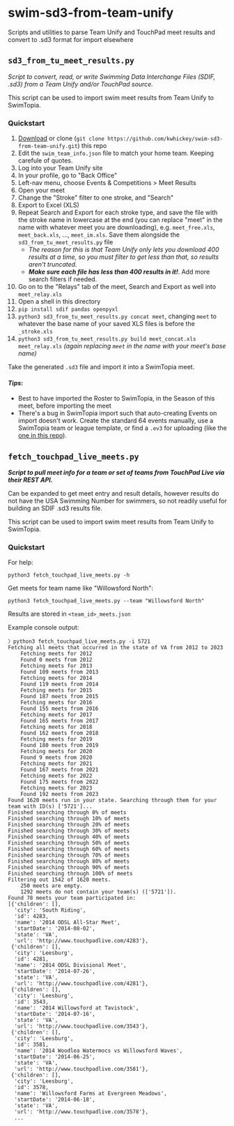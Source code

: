 swim-sd3-from-team-unify
====

Scripts and utilities to parse Team Unify and TouchPad meet results and convert to .sd3 format for import elsewhere

## `sd3_from_tu_meet_results.py`

_Script to convert, read, or write Swimming Data Interchange Files (SDIF, .sd3) from a 
Team Unify and/or TouchPad source._

This script can be used to import swim meet results from Team Unify to SwimTopia.

### Quickstart

1. [Download](https://github.com/kwhickey/swim-sd3-from-team-unify/archive/refs/heads/main.zip) or clone (`git clone https://github.com/kwhickey/swim-sd3-from-team-unify.git`) this repo
1. Edit the `swim_team_info.json` file to match your home team. Keeping carefule of quotes. 
1. Log into your Team Unify site
1. In your profile, go to "Back Office"
1. Left-nav menu, choose Events & Competitions > Meet Results
1. Open your meet
1. Change the "Stroke" filter to one stroke, and "Search"
1. Export to Excel (XLS)
1. Repeat Search and Export for each stroke type, and save the file with the stroke name in lowercase at the end (you can replace "meet" in the name with whatever meet you are downloading), e.g. `meet_free.xls`, `meet_back.xls`, ..., `meet_im.xls`. Save them alongside the `sd3_from_tu_meet_results.py` file
    - _The reason for this is that Team Unify only lets you download 400 results at a time, so you must filter to get less than that, so results aren't truncated._
    - ***Make sure each file has less than 400 results in it!***. Add more search filters if needed.
1. Go on to the "Relays" tab of the meet, Search and Export as well into `meet_relay.xls`
1. Open a shell in this directory
1. `pip install sdif pandas openpyxl`
1. `python3 sd3_from_tu_meet_results.py concat meet`, changing `meet` to whatever the base name of your saved XLS files is before the `_stroke.xls`
1. `python3 sd3_from_tu_meet_results.py build meet_concat.xls meet_relay.xls` _(again replacing `meet` in the name with your meet's base name)_

Take the generated `.sd3` file and import it into a SwimTopia meet.

#### _Tips_:

- Best to have imported the Roster to SwimTopia, in the Season of this meet, before importing the meet
- There's a bug in SwimTopia import such that auto-creating Events on import doesn't work. Create the standard 64 events manually, use a SwimTopia team or league template, or find a `.ev3` for uploading (like the [one in this repo](event_template_dual_64.ev3)).

## `fetch_touchpad_live_meets.py`

_**Script to pull meet info for a team or set of teams from TouchPad Live via their REST API.**_

Can be expanded to get meet entry and result details, however results do not have the USA Swimming Number for swimmers, so not readily useful for building an SDIF .sd3 results file.

This script can be used to import swim meet results from Team Unify to SwimTopia.

### Quickstart

For help: 
```shell
python3 fetch_touchpad_live_meets.py -h
```

Get meets for team name like "Willowsford North":
```shell
python3 fetch_touchpad_live_meets.py --team "Willowsford North"
```

Results are stored in `<team_id>_meets.json`

Example console output:

```
〉python3 fetch_touchpad_live_meets.py -i 5721
Fetching all meets that occurred in the state of VA from 2012 to 2023
	Fetching meets for 2012
	Found 0 meets from 2012
	Fetching meets for 2013
	Found 109 meets from 2013
	Fetching meets for 2014
	Found 119 meets from 2014
	Fetching meets for 2015
	Found 187 meets from 2015
	Fetching meets for 2016
	Found 155 meets from 2016
	Fetching meets for 2017
	Found 165 meets from 2017
	Fetching meets for 2018
	Found 162 meets from 2018
	Fetching meets for 2019
	Found 180 meets from 2019
	Fetching meets for 2020
	Found 9 meets from 2020
	Fetching meets for 2021
	Found 167 meets from 2021
	Fetching meets for 2022
	Found 175 meets from 2022
	Fetching meets for 2023
	Found 192 meets from 2023
Found 1620 meets run in your state. Searching through them for your team with ID(s) ['5721']...
Finished searching through 0% of meets
Finished searching through 10% of meets
Finished searching through 20% of meets
Finished searching through 30% of meets
Finished searching through 40% of meets
Finished searching through 50% of meets
Finished searching through 60% of meets
Finished searching through 70% of meets
Finished searching through 80% of meets
Finished searching through 90% of meets
Finished searching through 100% of meets
Filtering out 1542 of 1620 meets.
	250 meets are empty.
	1292 meets do not contain your team(s) (['5721']).
Found 78 meets your team participated in:
[{'children': [],
  'city': 'South Riding',
  'id': 4283,
  'name': '2014 ODSL All-Star Meet',
  'startDate': '2014-08-02',
  'state': 'VA',
  'url': 'http://www.touchpadlive.com/4283'},
 {'children': [],
  'city': 'Leesburg',
  'id': 4281,
  'name': '2014 ODSL Divisional Meet',
  'startDate': '2014-07-26',
  'state': 'VA',
  'url': 'http://www.touchpadlive.com/4281'},
 {'children': [],
  'city': 'Leesburg',
  'id': 3543,
  'name': '2014 Willowsford at Tavistock',
  'startDate': '2014-07-16',
  'state': 'VA',
  'url': 'http://www.touchpadlive.com/3543'},
 {'children': [],
  'city': 'Leesburg',
  'id': 3581,
  'name': '2014 Woodlea Watermocs vs Willowsford Waves',
  'startDate': '2014-06-25',
  'state': 'VA',
  'url': 'http://www.touchpadlive.com/3581'},
 {'children': [],
  'city': 'Leesburg',
  'id': 3578,
  'name': 'Willowsford Farms at Evergreen Meadows',
  'startDate': '2014-06-18',
  'state': 'VA',
  'url': 'http://www.touchpadlive.com/3578'},
  ...
```